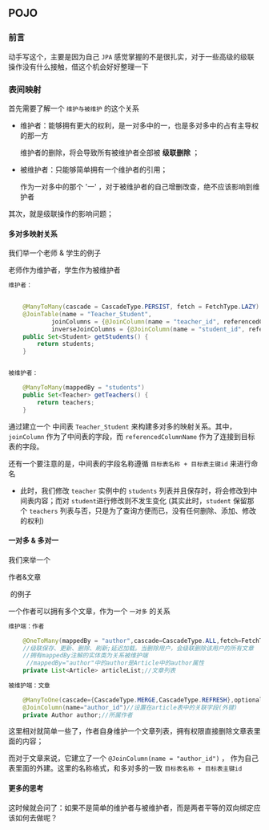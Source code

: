 ## POJO

### 前言

动手写这个，主要是因为自己 `JPA` 感觉掌握的不是很扎实，对于一些高级的级联操作没有什么接触，借这个机会好好整理一下

### 表间映射

首先需要了解一个 `维护与被维护` 的这个关系

- 维护者：能够拥有更大的权利，是一对多中的一，也是多对多中的占有主导权的那一方

  维护者的删除，将会导致所有被维护者全部被 **级联删除** ；

- 被维护者：只能够简单拥有一个维护者的引用；

  作为一对多中的那个 '一' ，对于被维护者的自己增删改查，绝不应该影响到维护者

其次，就是级联操作的影响问题；



#### 多对多映射关系

我们举一个老师 & 学生的例子

老师作为维护者，学生作为被维护者

```java
维护者：


	@ManyToMany(cascade = CascadeType.PERSIST, fetch = FetchType.LAZY)
    @JoinTable(name = "Teacher_Student",
            joinColumns = {@JoinColumn(name = "teacher_id", referencedColumnName = "id")},
            inverseJoinColumns = {@JoinColumn(name = "student_id", referencedColumnName = "id")})
    public Set<Student> getStudents() {
        return students;
    }


被维护者：

	@ManyToMany(mappedBy = "students")
    public Set<Teacher> getTeachers() {
        return teachers;
    }
```

通过建立一个 中间表 `Teacher_Student` 来构建多对多的映射关系。其中，`joinColumn` 作为了中间表的字段，而 `referencedColumnName` 作为了连接到目标表的字段。

还有一个要注意的是，中间表的字段名称遵循 `目标表名称 + 目标表主键id` 来进行命名

- 此时，我们修改 `teacher` 实例中的 `students` 列表并且保存时，将会修改到中间表内容；而对 `student`进行修改则不发生变化 (其实此时，`student` 保留那个 `teachers` 列表与否，只是为了查询方便而已，没有任何删除、添加、修改的权利)

#### 一对多 & 多对一

我们来举一个 

作者&文章

​		的例子

一个作者可以拥有多个文章，作为一个 `一对多` 的关系

```java
维护端：作者

	@OneToMany(mappedBy = "author",cascade=CascadeType.ALL,fetch=FetchType.LAZY)
    //级联保存、更新、删除、刷新;延迟加载。当删除用户，会级联删除该用户的所有文章
    //拥有mappedBy注解的实体类为关系被维护端
     //mappedBy="author"中的author是Article中的author属性
    private List<Article> articleList;//文章列表
    
被维护端：文章

	@ManyToOne(cascade={CascadeType.MERGE,CascadeType.REFRESH},optional=false)//可选属性optional=false,表示author不能为空。删除文章，不影响用户
    @JoinColumn(name="author_id")//设置在article表中的关联字段(外键)
    private Author author;//所属作者
```

这里相对就简单一些了，作者自身维护一个文章列表，拥有权限直接删除文章表里面的内容；

而对于文章来说，它建立了一个 `@JoinColumn(name = "author_id")` ， 作为自己表里面的外建。这里的名称格式，和多对多的一致  `目标表名称 + 目标表主键id`

#### 更多的思考

这时候就会问了：如果不是简单的维护者与被维护者，而是两者平等的双向绑定应该如何去做呢？